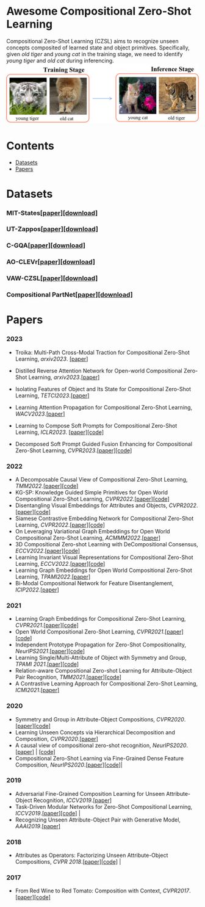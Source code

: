 # Awesome Compositional Zero-Shot Learning
Compositional Zero-Shot Learning (CZSL) aims to recognize unseen concepts composited of learned state and object primitives. Specifically, given *old tiger* and *young cat* in the training stage, we need to identify *young tiger* and *old cat* during inferencing. 
![CZSL](images/czsl.png)


# Contents

- [Datasets](#datasets)
- [Papers](#papers)


# Datasets
### MIT-States[[paper]](https://ieeexplore.ieee.org/stamp/stamp.jsp?tp=&arnumber=7298744)[[download]](http://web.mit.edu/phillipi/Public/states_and_transformations/index.html)

### UT-Zappos[[paper]](https://ieeexplore.ieee.org/stamp/stamp.jsp?tp=&arnumber=6909426)[[download]](https://vision.cs.utexas.edu/projects/finegrained/utzap50k/)

### C-GQA[[paper]](https://openaccess.thecvf.com/content/CVPR2021/papers/Naeem_Learning_Graph_Embeddings_for_Compositional_Zero-Shot_Learning_CVPR_2021_paper.pdf)[[download]](https://github.com/ExplainableML/czsl)


### AO-CLEVr[[paper]](https://proceedings.neurips.cc/paper/2020/hash/1010cedf85f6a7e24b087e63235dc12e-Abstract.html)[[download]](https://github.com/nv-research-israel/causal_comp)

### VAW-CZSL[[paper]](https://arxiv.org/pdf/2205.08536.pdf)[[download]](https://github.com/nirat1606/OADis)

### Compositional PartNet[[paper]](https://arxiv.org/pdf/2111.14673)[[download]](https://github.com/ferjad/3DCZSL)


#  Papers

### 2023
* Troika: Multi-Path Cross-Modal Traction for Compositional Zero-Shot Learning, *arxiv2023*. [[paper]](https://arxiv.org/pdf/2303.15230.pdf)

* Distilled Reverse Attention Network for Open-world Compositional Zero-Shot Learning, *arxiv2023*.[[paper]](https://arxiv.org/pdf/2303.00404.pdf)

* Isolating Features of Object and Its State for Compositional Zero-Shot Learning, *TETCI2023*.[[paper]](https://ieeexplore.ieee.org/document/10015197)


* Learning Attention Propagation for Compositional Zero-Shot Learning, *WACV2023*.[[paper]](https://openaccess.thecvf.com/content/WACV2023/papers/Khan_Learning_Attention_Propagation_for_Compositional_Zero-Shot_Learning_WACV_2023_paper.pdf)

* Learning to Compose Soft Prompts for Compositional Zero-Shot Learning, *ICLR2023*. [[paper]](https://arxiv.org/pdf/2204.03574.pdf)[[code]](https://github.com/BatsResearch/csp)

* Decomposed Soft Prompt Guided Fusion Enhancing for Compositional Zero-Shot Learning, *CVPR2023*.[[paper]](https://arxiv.org/pdf/2211.10681.pdf)[[code]](https://github.com/Forest-art/DFSP)







### 2022
* A Decomposable Causal View of Compositional Zero-Shot Learning, *TMM2022*.[[paper]](https://ieeexplore.ieee.org/document9864072metrics#metrics)[[code]](https://github.com/muliyangm/DeCa)
* KG-SP: Knowledge Guided Simple Primitives for Open World Compositional Zero-Shot Learning, *CVPR2022*.[[paper]]( http://arxiv.org/pdf/2205.06784)[[code]](https://github.com/explainableml/kg-sp)
* Disentangling Visual Embeddings for Attributes and Objects, *CVPR2022*.[[paper]](https://arxiv.org/pdf/2205.08536.pdf)[[code]](https://github.com/nirat1606/oadis)
* Siamese Contrastive Embedding Network for Compositional Zero-Shot Learning, *CVPR2022*.[[paper]](https://openaccess.thecvf.com/content/CVPR2022/papers/Li_Siamese_Contrastive_Embedding_Network_for_Compositional_Zero-Shot_Learning_CVPR_2022_paper.pdf)[[code]](https://github.com/XDUxyLi/SCEN-master)
* On Leveraging Variational Graph Embeddings for Open World Compositional Zero-Shot Learning, *ACMMM2022*.[[paper]](https://arxiv.org/abs/2204.11848)
* 3D Compositional Zero-shot Learning with DeCompositional Consensus, *ECCV2022*.[[paper]](https://arxiv.org/pdf/2111.14673.pdf)[[code]](https://github.com/ferjad/3DCZSL)
* Learning Invariant Visual Representations for Compositional Zero-Shot Learning, *ECCV2022*.[[paper]](https://arxiv.org/pdf/2206.00415.pdf)[[code]](https://github.com/PRIS-CV/IVR)
* Learning Graph Embeddings for Open World Compositional Zero-Shot Learning, *TPAMI2022*.[[paper]](https://arxiv.org/pdf/2105.01017)
* Bi-Modal Compositional Network for Feature Disentanglement, *ICIP2022*.[[paper]](https://ieeexplore.ieee.org/document/9897457)


### 2021
* Learning Graph Embeddings for Compositional Zero-Shot Learning, *CVPR2021*.[[paper]](https://openaccess.thecvf.com/content/CVPR2021/papers/Naeem_Learning_Graph_Embeddings_for_Compositional_Zero-Shot_Learning_CVPR_2021_paper.pdf)[[code]](https://github.com/ExplainableML/czsl)
* Open World Compositional Zero-Shot Learning, *CVPR2021*.[[paper]](https://ieeexplore.ieee.org/stamp/stamp.jsp?tp=&arnumber=9578210)[[code]](https://github.com/ExplainableML/czsl)
* Independent Prototype Propagation for Zero-Shot Compositionality, *NeurIPS2021*.[[paper]](https://arxiv.org/pdf/2106.00305.pdf)[[code]](https://github.com/FrankRuis/ProtoProp)
* Learning Single/Multi-Attribute of Object with Symmetry and Group, *TPAMI 2021*.[[paer]](https://arxiv.org/pdf/2110.04603)[[code]](https://github.com/DirtyHarryLYL/SymNet)
* Relation-aware Compositional Zero-shot Learning for Attribute-Object Pair Recognition, *TMM2021*.[[paper]](https://arxiv.org/pdf/2108.04603)[[code]](https://github.com/daoyuan98/Relation-CZSL)
* A Contrastive Learning Approach for Compositional Zero-Shot Learning, *ICMI2021*.[[paper]](https://dl.acm.org/doi/abs/10.1145/3462244.3479904)
 


### 2020
* Symmetry and Group in Attribute-Object Compositions, *CVPR2020*.[[paper]](https://openaccess.thecvf.com/content_CVPR_2020/papers/Li_Symmetry_and_Group_in_Attribute-Object_Compositions_CVPR_2020_paper.pdf)[[code]](https://github.com/DirtyHarryLYL/SymNet)
* Learning Unseen Concepts via Hierarchical Decomposition and Composition, *CVPR2020*.[[paper]](https://ieeexplore.ieee.org/stamp/stamp.jsp?tp=&arnumber=9156655)
* A causal view of compositional zero-shot recognition, *NeurIPS2020*.[[paper]](https://papers.nips.cc/paper/2020/file/1010cedf85f6a7e24b087e63235dc12e-Paper.pdf) | [[code]](https://github.com/nv-research-israel/causal_comp)
* Compositional Zero-Shot Learning via Fine-Grained Dense Feature Composition, *NeurIPS2020*.[[paper]](https://proceedings.neurips.cc/paper/2020/file/e58cc5ca94270acaceed13bc82dfedf7-Paper.pdf)[[code]](https://github.com/hbdat/neurIPS20_CompositionZSL)|


### 2019
* Adversarial Fine-Grained Composition Learning for Unseen Attribute-Object Recognition, *ICCV2019*.[[paper]](https://see.xidian.edu.cn/faculty/chdeng/Welcome%20to%20Cheng%20Deng's%20Homepage_files/Papers/Conference/ICCV2019_Kun.pdf)
* Task-Driven Modular Networks for Zero-Shot Compositional Learning, *ICCV2019*.[[paper]](https://ieeexplore.ieee.org/document/9010265)[[code]](https://github.com/facebookresearch/taskmodularnets) |
* Recognizing Unseen Attribute-Object Pair with Generative Model, *AAAI2019*.[[paper]](https://ojs.aaai.org/index.php/AAAI/article/view/4907)



### 2018
* Attributes as Operators: Factorizing Unseen Attribute-Object Compositions, *CVPR 2018*.[[paper]](https://arxiv.org/pdf/1803.09851.pdf)[[code]](https://github.com/Tushar-N/attributes-as-operators) |

### 2017
* From Red Wine to Red Tomato: Composition with Context, *CVPR2017*.[[paper]](https://ieeexplore.ieee.org/document/8099612)[[code]](https://github.com/imisra/composing_cvpr17)


